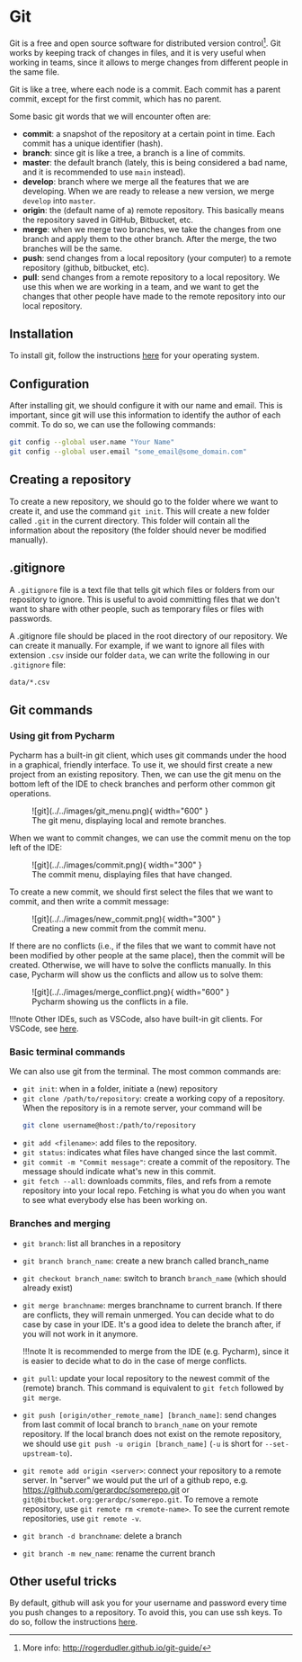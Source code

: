 # Git

Git is a free and open source software for distributed version control[^1]. Git works by keeping track of changes in
files, and it is very useful when working in teams, since it allows to merge changes from different people in the same
file.

[^1]:
    More info: <http://rogerdudler.github.io/git-guide/>

Git is like a tree, where each node is a commit. Each commit has a parent commit, except for the first commit, which
has no parent. 

Some basic git words that we will encounter often are:

* **commit**: a snapshot of the repository at a certain point in time. Each commit has a unique identifier (hash).
* **branch**: since git is like a tree, a branch is a line of commits.
* **master**: the default branch (lately, this is being considered a bad name, and it is recommended to use `main` 
instead).
* **develop**: branch where we merge all the features that we are developing. When we are ready to release a new
version, we merge `develop` into `master`.
* **origin**: the (default name of a) remote repository. This basically means the repository saved in GitHub, 
Bitbucket, etc.
* **merge**: when we merge two branches, we take the changes from one branch and apply them to the other branch. After 
the merge, the two branches will be the same.
* **push**: send changes from a local repository (your computer) to a remote repository (github, bitbucket, etc).
* **pull**: send changes from a remote repository to a local repository. We use this when we are working in a team, and
we want to get the changes that other people have made to the remote repository into our local repository.

## Installation

To install git, follow the instructions [here](https://git-scm.com/book/en/v2/Getting-Started-Installing-Git) for 
your operating system.

## Configuration

After installing git, we should configure it with our name and email. This is important, since git will use this
information to identify the author of each commit. To do so, we can use the following commands:

```bash
git config --global user.name "Your Name"
git config --global user.email "some_email@some_domain.com"
```

## Creating a repository

To create a new repository, we should go to the folder where we want to create it, and use the command `git init`.
This will create a new folder called `.git` in the current directory. This folder will contain all the information 
about the repository (the folder should never be modified manually).

## .gitignore

A `.gitignore` file is a text file that tells git which files or folders from our repository to ignore. 
This is useful to avoid committing files that we don't want to share with other people, such as temporary files 
or files with passwords.

A .gitignore file should be placed in the root directory of our repository. We can create it manually. For example,
if we want to ignore all files with extension `.csv` inside our folder `data`, we can write the following in our 
`.gitignore` file:

```bash
data/*.csv
```

## Git commands

### Using git from Pycharm

Pycharm has a built-in git client, which uses git commands under the hood in a graphical, friendly interface. 
To use it, we should first create a new project from an existing repository. 
Then, we can use the git menu on the bottom left of the IDE to check branches and perform other common git operations.

<figure markdown>
  ![git](../../images/git_menu.png){ width="600" }
  <figcaption>The git menu, displaying local and remote branches.</figcaption>
</figure>

When we want to commit changes, we can use the commit menu on the top left of the IDE:

<figure markdown>
  ![git](../../images/commit.png){ width="300" }
  <figcaption>The commit menu, displaying files that have changed.</figcaption>
</figure>

To create a new commit, we should first select the files that we want to commit, and then write a commit message:

<figure markdown>
  ![git](../../images/new_commit.png){ width="300" }
  <figcaption>Creating a new commit from the commit menu.</figcaption>
</figure>

If there are no conflicts (i.e., if the files that we want to commit have not been modified by other people at the
same place), then the commit will be created. Otherwise, we will have to solve the conflicts manually. In this case,
Pycharm will show us the conflicts and allow us to solve them:

<figure markdown>
  ![git](../../images/merge_conflict.png){ width="600" }
  <figcaption>Pycharm showing us the conflicts in a file.</figcaption>
</figure>

!!!note
    Other IDEs, such as VSCode, also have built-in git clients. For VSCode, see 
    [here](https://code.visualstudio.com/docs/sourcecontrol/overview). 

### Basic terminal commands

We can also use git from the terminal. The most common commands are:

* `git init`: when in a folder, initiate a (new) repository
* `git clone /path/to/repository`: create a working copy of a repository. When the repository is in a remote server, 
your command will be 
    ```bash 
    git clone username@host:/path/to/repository
    ```
* `git add <filename>`: add files to the repository. 
* `git status`: indicates what files have changed since the last commit.
* `git commit -m "Commit message"`: create a commit of the repository. The message should indicate what's new in 
this commit.
* `git fetch --all`: downloads commits, files, and refs from a remote repository into your local repo. 
Fetching is what you do when you want to see what everybody else has been working on.

### Branches and merging

* `git branch`: list all branches in a repository
* `git branch branch_name`: create a new branch called branch_name
* `git checkout branch_name`: switch to branch `branch_name` (which should already exist) 
* `git merge branchname`: merges branchname to current branch. If there are conflicts, they will remain unmerged. 
    You can decide what to do case by case in your IDE. It's a good idea to delete the branch after, if you will not
    work in it anymore.

    !!!note
        It is recommended to merge from the IDE (e.g. Pycharm), since it is easier to decide what to do in the case of
        merge conflicts. 

* `git pull`: update your local repository to the newest commit of the (remote) branch. This command is equivalent to
  `git fetch` followed by `git merge`.
* `git push [origin/other_remote_name] [branch_name]`: send changes from last commit of local branch to `branch_name` 
   on your remote repository. If the local branch does not exist on the remote repository, we should use
   `git push -u origin [branch_name]` (`-u` is short for `--set-upstream-to`).
* `git remote add origin <server>`: connect your repository to a remote server. In "server" we would put the url of a 
   github repo, e.g. https://github.com/gerardpc/somerepo.git or `git@bitbucket.org:gerardpc/somerepo.git`. 
   To remove a remote repository, use `git remote rm <remote-name>`. To see the current remote repositories, use
   `git remote -v`.
* `git branch -d branchname`: delete a branch
* `git branch -m new_name`: rename the current branch

## Other useful tricks

By default, github will ask you for your username and password every time you push changes to a repository. To avoid
this, you can use ssh keys. To do so, follow the instructions [here](https://kamarada.github.io/en/2019/07/14/using-git-with-ssh-keys/).
